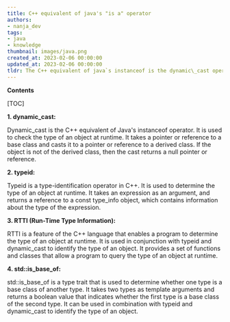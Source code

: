 ```yaml
---
title: C++ equivalent of java's "is a" operator
authors:
- nanja_dev
tags:
- java
- knowledge
thumbnail: images/java.png
created_at: 2023-02-06 00:00:00
updated_at: 2023-02-06 00:00:00
tldr: The C++ equivalent of java`s instanceof is the dynamic\_cast operator.
---
```


**Contents**

[TOC]

**1. dynamic_cast:**

Dynamic_cast is the C++ equivalent of Java's instanceof operator. It is used to check the type of an object at runtime. It takes a pointer or reference to a base class and casts it to a pointer or reference to a derived class. If the object is not of the derived class, then the cast returns a null pointer or reference.

**2. typeid:**

Typeid is a type-identification operator in C++. It is used to determine the type of an object at runtime. It takes an expression as an argument, and returns a reference to a const type_info object, which contains information about the type of the expression.

**3. RTTI (Run-Time Type Information):**

RTTI is a feature of the C++ language that enables a program to determine the type of an object at runtime. It is used in conjunction with typeid and dynamic_cast to identify the type of an object. It provides a set of functions and classes that allow a program to query the type of an object at runtime.

**4. std::is_base_of:**

std::is_base_of is a type trait that is used to determine whether one type is a base class of another type. It takes two types as template arguments and returns a boolean value that indicates whether the first type is a base class of the second type. It can be used in combination with typeid and dynamic_cast to identify the type of an object.
